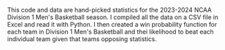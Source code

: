 This code and data are hand-picked statistics for the 2023-2024 NCAA Division 1 Men's Basketball season. I compiled all the data on a CSV file in Excel and read it with Python. I then created a win probability function for each team in Division 1 Men's Basketball and thei likelihood to beat each individual team given that teams opposing statistics.
